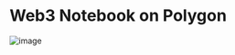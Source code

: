 # Web3 Notebook on Polygon
![image](https://user-images.githubusercontent.com/33012322/156923660-7358a18f-dd00-4e28-b11b-ac8783a6bfee.png)

